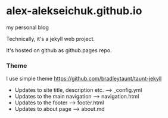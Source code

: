 # alex-alekseichuk.github.io

my personal blog

Technically, it's a jekyll web project.

It's hosted on github as github.pages repo.

### Theme

I use simple theme https://github.com/bradleytaunt/taunt-jekyll

- Updates to site title, description etc. --> _config.yml
- Updates to the main navigation --> navigation.html
- Updates to the footer --> footer.html
- Updates to about page --> about.md

